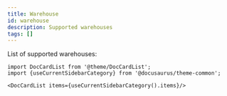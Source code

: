 ```yaml
---
title: Warehouse
id: warehouse
description: Supported warehouses
tags: []
---
```


List of supported warehouses:

```mdx-code-block
import DocCardList from '@theme/DocCardList';
import {useCurrentSidebarCategory} from '@docusaurus/theme-common';

<DocCardList items={useCurrentSidebarCategory().items}/>
```
